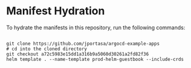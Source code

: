 
# Manifest Hydration

To hydrate the manifests in this repository, run the following commands:

```shell

git clone https://github.com/jportasa/argocd-example-apps
# cd into the cloned directory
git checkout a72c5983e15dd1a316b9a5060d30261a2fd82f36
helm template . --name-template prod-helm-guestbook --include-crds
```